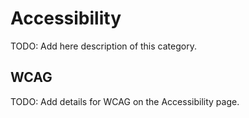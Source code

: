 # Accessibility

TODO: Add here description of this category.

## WCAG

TODO: Add details for WCAG on the Accessibility page.

